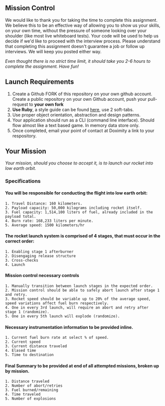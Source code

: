 ## Mission Control

We would like to thank you for taking the time to complete this assignment. We believe this to be an effective way of allowing you to show us your skills, on your own time, without the pressure of someone looking over your shoulder (like most live whiteboard tests). Your code will be used to help us decide if we'd like to proceed with the interview process. Please understand that completing this assignment doesn't guarantee a job or follow up interviews. We will keep you posted either way. 

_Even thought there is no strict time limit, it should take you 2-6 hours to complete the assignment. Have fun!_


## Launch Requirements

1. Create a Github FORK of this repository on your own github account. Create a public repository on your own Github account, push your pull-request to **your own fork**
2. **Use Ruby**, a style guide can be found [here](https://github.com/bbatsov/ruby-style-guide), use 2 soft-tabs.
3. Use proper object orientation, abstraction and design patterns.
3. Your application should run as a CLI (command line interface). Should flow almost like a text based game. In memory data store only.
4. Once completed, email your point of contact at Doximity a link to your respository. 

## Your Mission

_Your mission, should you choose to accept it, is to launch our rocket into low earth orbit._

### Specifications

#### You will be responsible for conducting the flight into low earth orbit:

    1. Travel Distance: 160 kilometers.
    2. Payload capacity: 50,000 kilograms including rocket itself.
    3. Fuel capacity: 1,514,100 liters of fuel, already included in the payload total.
    4. Burn rate: 168,233 liters per minute.
    5. Average speed: 1500 kilometers/hr

#### The rocket launch system is comprised of 4 stages, that must occur in the correct order:

    1. Enabling stage 1 afterburner
    2. Disengaging release structure
    3. Cross-checks
    4. Launch

#### Mission control necessary controls

    1. Manually transition between launch stages in the expected order.
    2. Mission control should be able to safely abort launch after stage 1 and retry.
    3. Rocket speed should be variable up to 20% of the average speed, speed variations affect fuel burn respectively.
    4. One in every 3rd launch, will require an abort and retry after stage 1 (randomize).
    5. One in every 5th launch will explode (randomize).

#### Necessary instrumentation information to be provided inline.

    1. Current fuel burn rate at select % of speed.
    2. Current speed
    3. Current distance traveled
    4. Elased time
    5. Time to destination

#### Final Summary to be provided at end of all attempted missions, broken up by mission.

    1. Distance traveled
    2. Number of abort/retries
    3. Fuel burned/remaining
    4. Time traveled
    5. Number of explosions

